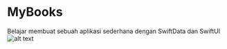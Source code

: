 # MyBooks
 Belajar membuat sebuah aplikasi sederhana dengan SwiftData dan SwiftUI
![alt text](https://github.com/dicodingacademy/Mybooks/Result.png)

